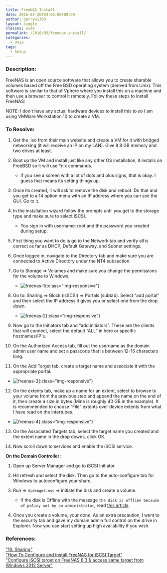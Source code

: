 ```yaml
---
title: FreeNAS Install
date: 2016-05-26T04:06:00+00:00
author: gerryw1389
layout: single
classes: wide
permalink: /2016/05/freenas-install/
categories:
  - Unix
tags:
  - Setup
---
```

<!--more-->

### Description:

FreeNAS is an open source software that allows you to create sharable volumes based off the Free BSD operating system (derived from Unix). This software is similar to that of Vphere where you install this on a machine and then use a browser to control it remotely. Follow these steps to install FreeNAS:

NOTE: I don't have any actual hardware devices to install this to so I am using VMWare Workstation 10 to create a VM.

### To Resolve:

1. Get the .iso from their main website and create a VM for it with bridged networking (it will receive an IP on my LAN). Give it 8 GB memory and two drives at least.

2. Boot up the VM and install just like any other OS installation, it installs on FreeBSD so it will use *nix commands.

   - If you see a screen with a lot of dots and plus signs, that is okay. I guess that means its setting things up.

3. Once its created, it will ask to remove the disk and reboot. Do that and you get to a 14 option menu with an IP address where you can see the GUI. Go to it.

4. In the installation wizard follow the prompts until you get to the storage type and make sure to select iSCSI.

   - You sign in with username: root and the password you created during setup.

5. First thing you want to do is go to the Network tab and verify all is correct as far as DHCP, Default Gateway, and Subnet settings.

6. Once logged in, navigate to the Directory tab and make sure you are connected to Active Directory under the NT4 subsection.

7. Go to Storage => Volumes and make sure you change the permissions for the volume to Windows.

   - ![freenas-1](https://automationadmin.com/assets/images/uploads/2016/09/freenas-1.png){:class="img-responsive"}

8. Go to: Sharing => Block (isSCSI) => Portals (subtab). Select &#8220;add portal&#8221; and then select the IP address it gives you or select one from the drop down.

   - ![freenas-2](https://automationadmin.com/assets/images/uploads/2016/09/freenas-2.png){:class="img-responsive"}

9. Now go to the Initiators tab and &#8220;add initiators&#8221;. These are the clients that will connect, select the default &#8220;ALL&#8221; in here or specific hostnames/IP's.

10. On the Authorized Access tab, fill out the username as the domain admin user name and set a passcode that is between 12-16 characters long.

11. On the Add Target tab, create a target name and associate it with the appropriate portal.

   - ![freenas-3](https://automationadmin.com/assets/images/uploads/2016/09/freenas-3.png){:class="img-responsive"}

12. On the extents tab, make up a name for an extent, select to browse to your volume from the previous step and append the name on the end of it, then create a size in bytes (Mine is roughly 40 GB in the example). It is recommended to choose &#8220;File&#8221; extents over device extents from what I have read on the intertubes.

   - ![freenas-4](https://automationadmin.com/assets/images/uploads/2016/09/freenas-4.png){:class="img-responsive"}

13. On the Associated Targets tab, select the target name you created and the extent name in the drop downs, click OK.

14. Now scroll down to services and enable the iSCSI service.

**On the Domain Controller:**

1. Open up Server Manager and go to iSCSI Initiator.

2. Hit refresh and select the disk. Then go to the auto-configure tab for Windows to autoconfigure your share.

3. Run => `diskmgmt.msc` => initiate the disk and create a volume.

   - If the disk is Offline with the message `the disk is offline because of policy set by an administrator`, read [this article](http://kb.vmware.com/selfservice/microsites/search.do?language=en_US&cmd=displayKC&externalId=2000767)

4. Once you create a volume, your done. As an extra precaution, I went to the security tab and gave my domain admin full control on the drive in Explorer. Now you can start setting up high availability if you wish.

### References:

["10. Sharing"](http://doc.freenas.org/9.3/freenas_sharing.html)  
["How To Configure and Install FreeNAS for iSCSI Target"](https://www.youtube.com/watch?v=nhME_CbZrQs)  
["Configure iSCSI target on FreeNAS 8.3 & access same target from Windows 2012 Server"](https://www.youtube.com/watch?v=7jn2q2ysr5g)  